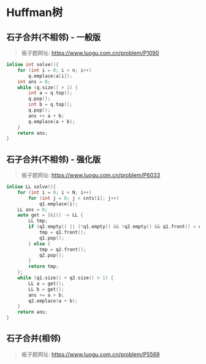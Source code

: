 # Huffman树

## 石子合并(不相邻) - 一般版

> 板子题网址: https://www.luogu.com.cn/problem/P1090

```cpp
inline int solve(){
    for (int i = 0; i < n; i++)
        q.emplace(a[i]);
    int ans = 0;
    while (q.size() > 1) {
        int a = q.top();
        q.pop();
        int b = q.top();
        q.pop();
        ans += a + b;
        q.emplace(a + b);
    }
    return ans;
}
```

## 石子合并(不相邻) - 强化版

> 板子题网址: https://www.luogu.com.cn/problem/P6033

```cpp
inline LL solve(){
    for (int i = 0; i < N; i++)
        for (int j = 0; j < cnts[i]; j++)
            q1.emplace(i);
    LL ans = 0;
    auto get = [&]() -> LL {
        LL tmp;
        if (q2.empty() || (!q1.empty() && !q2.empty() && q1.front() < q2.front())) {
            tmp = q1.front();
            q1.pop();
        } else {
            tmp = q2.front();
            q2.pop();
        }
        return tmp;
    };
    while (q1.size() + q2.size() > 1) {
        LL a = get();
        LL b = get();
        ans += a + b;
        q2.emplace(a + b);
    }
    return ans;
}
```

## 石子合并(相邻)

> 板子题网址: https://www.luogu.com.cn/problem/P5569

```cpp

```
